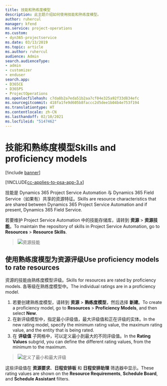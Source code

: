 ```yaml
---
title: 技能和熟练度模型
description: 此主题介绍如何使用技能和熟练度模型。
author: ruhercul
manager: kfend
ms.service: project-operations
ms.custom:
- dyn365-projectservice
ms.date: 03/13/2019
ms.topic: article
ms.author: ruhercul
audience: Admin
search.audienceType:
- admin
- customizer
- enduser
search.app:
- D365CE
- D365PS
- ProjectOperations
ms.openlocfilehash: c7da8b2a7eda51b2aa7cf04e325a92f33d834efc
ms.sourcegitcommit: 418fa1fe9d605b8faccc2d5dee1b04b4e753f194
ms.translationtype: HT
ms.contentlocale: zh-CN
ms.lasthandoff: 02/10/2021
ms.locfileid: "5147462"
---
```

# <a name="skills-and-proficiency-models"></a><span data-ttu-id="c1983-103">技能和熟练度模型</span><span class="sxs-lookup"><span data-stu-id="c1983-103">Skills and proficiency models</span></span>

[!include [banner](../includes/psa-now-project-operations.md)]

[!INCLUDE[cc-applies-to-psa-app-3.x](../includes/cc-applies-to-psa-app-3x.md)]

<span data-ttu-id="c1983-104">技能是 Dynamics 365 Project Service Automation 与 Dynamics 365 Field Service（如果有）共享的资源特征。</span><span class="sxs-lookup"><span data-stu-id="c1983-104">Skills are resource characteristics that are shared between Dynamics 365 Project Service Automation and if present, Dynamics 365 Field Service.</span></span> 

<span data-ttu-id="c1983-105">若要维护 Project Service Automation 中的技能存储库，请转到 **资源** \> **资源技能**。</span><span class="sxs-lookup"><span data-stu-id="c1983-105">To maintain the repository of skills in Project Service Automation, go to **Resources** \> **Resource Skills**.</span></span> 

> ![资源技能](media/Resource-Management-image84.png)

## <a name="use-proficiency-models-to-rate-resources"></a><span data-ttu-id="c1983-107">使用熟练度模型为资源评级</span><span class="sxs-lookup"><span data-stu-id="c1983-107">Use proficiency models to rate resources</span></span>

<span data-ttu-id="c1983-108">资源的技能由熟练度模型评级。</span><span class="sxs-lookup"><span data-stu-id="c1983-108">Skills for resources are rated by proficiency models.</span></span> <span data-ttu-id="c1983-109">各等级在熟练度模型中。</span><span class="sxs-lookup"><span data-stu-id="c1983-109">The individual ratings are in a proficiency model.</span></span> 

1. <span data-ttu-id="c1983-110">若要创建熟练度模型，请转到 **资源** \> **熟练度模型**，然后选择 **新建**。</span><span class="sxs-lookup"><span data-stu-id="c1983-110">To create a proficiency model, go to **Resources** \> **Proficiency Models**, and then select **New**.</span></span>
2. <span data-ttu-id="c1983-111">在新评级模型中，指定最小评级值，最大评级值和正在评级的实体。</span><span class="sxs-lookup"><span data-stu-id="c1983-111">In the new rating model, specify the minimum rating value, the maximum rating value, and the entity that is being rated.</span></span>
3. <span data-ttu-id="c1983-112">在 **评级值** 子网格中，可以定义最小到最大的不同评级值。</span><span class="sxs-lookup"><span data-stu-id="c1983-112">In the **Rating Values** subgrid, you can define the different rating values, from the minimum to the maximum.</span></span>

> ![定义了最小和最大评级](media/Resource-Management-image85.png)

<span data-ttu-id="c1983-114">这些评级值在 **资源要求**、**日程安排板** 和 **日程安排助理** 筛选器中显示。</span><span class="sxs-lookup"><span data-stu-id="c1983-114">These rating values are shown on the **Resource Requirements**, **Schedule Board**, and **Schedule Assistant** filters.</span></span>
